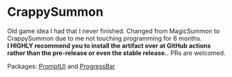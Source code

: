 # CrappySummon
Old game idea I had that I never finished. Changed from MagicSummon to CrappySummon due to me not touching programming for 6 months.<br>
**I HIGHLY recommend you to install the artifact over at GitHub actions rather than the pre-release or even the stable release..**
PRs are welcomed.<br>

Packages: [PromptUI](https://github.com/manifoldco/promptui) and [ProgressBar](https://github.com/schollz/progressbar)

